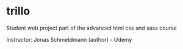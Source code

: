 # trillo

Student web project part of the advanced html css and sass course

Instructor: Jonas Schmetdmann (author) - Udemy

